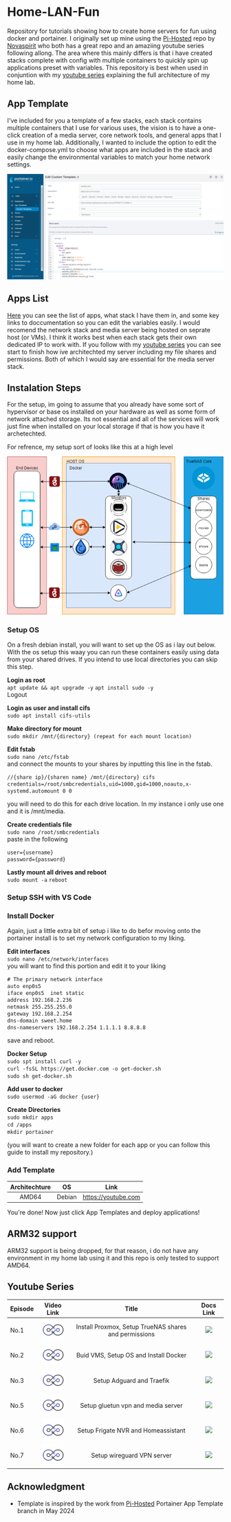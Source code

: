 # Home-LAN-Fun
Repository for tutorials showing how to create home servers for fun using docker and portainer. I originally set up mine using the [Pi-Hosted](https://github.com/pi-hosted/pi-hosted) repo by [Novaspirit](https://www.youtube.com/channel/UCrjKdwxaQMSV_NDywgKXVmw) who both has a great repo and an amaziing youtube series following allong. The area where this mainly differs is that i have created stacks complete with config with multiple containers to quickly spin up applications preset with variables. This repository is best when used in conjuntion with my [youtube series](www.youtube.com) explaining the full architecture of my home lab.

## App Template
I've included for you a template of a few stacks, each stack contains multiple containers that I use for various uses, the vision is to have a one-click creation of a media server, core network tools, and general apps that I use in my home lab. Additionally, I wanted to include the option to edit the docker-compose.yml to choose what apps are included in the stack and easily change the environmental variables to match your home network settings.

![App List](build/images/apps.png)

## Apps List
[Here](/docs/App-Catalog.md) you can see the list of apps, what stack I have them in, and some key links to doccumentation so you can edit the variables easily. I would recomend the network stack and media server being hosted on seprate host (or VMs). I think it works best when each stack gets their own dedicated IP to work with. If you follow with my [youtube series](www.youtube.com) you can see start to finish how ive architechted my server including my file shares and permissions. Both of which I would say are essential for the media server stack.

## Instalation Steps
For the setup, im going to assume that you already have some sort of hypervisor or base os installed on your hardware as well as some form of network attached storage. Its not essential and all of the services will work just fine when installed on your local storage if that is how you have it archetechted.

For refrence, my setup sort of looks like this at a high level

![Media Stack](build/images/media%20stack.png)
 ### Setup OS
 On a fresh debian install, you will want to set up the OS as i lay out below. With the os setup this waay you can run these containers easily using data from your shared drives. If you intend to use local directories you can skip this step.

 **Login as root**<br>
 `apt update && apt upgrade -y`
 `apt install sudo -y`<br>
 Logout

 **Login as user and install cifs**<br>
 `sudo apt install cifs-utils`

 **Make directory for mount**<br>
 `sudo mkdir /mnt/{directory} (repeat for each mount location)`

 **Edit fstab**<br>
 `sudo nano /etc/fstab`<br>
 and connect the mounts to your shares by inputting this line in the fstab.
 ```
 //{share ip}/{sharen name} /mnt/{directory} cifs credentials=/root/smbcredentials,uid=1000,gid=1000,noauto,x-systemd.automount 0 0
 ```
 you will need to do this for each drive location. In my instance i only use one and it is /mnt/media.

 **Create credentials file**<br>
 `sudo nano /root/smbcredentials`<br>
 paste in the following
 ```
 user={username}
 password={password}
 ```

 **Lastly mount all drives and reboot**<br>
 `sudo mount -a`
 `reboot`<br>
 ### Setup SSH with VS Code
 
 ### Install Docker
 Again, just a little extra bit of setup i like to do befor moving onto the portainer install is to set my network configuration to my liking.

 **Edit interfaces**<br>
 `sudo nano /etc/network/interfaces`<br>
 you will want to find this portion and edit it to your liking
 ```
 # The primary network interface
 auto enp0s5
 iface enp0s5  inet static
 address 192.168.2.236
 netmask 255.255.255.0
 gateway 192.168.2.254
 dns-domain sweet.home
 dns-nameservers 192.168.2.254 1.1.1.1 8.8.8.8
 ``` 
 save and reboot.<br>

 **Docker Setup**<br>
 `sudo spt install curl -y`<br>
 `curl -fsSL https://get.docker.com -o get-docker.sh`<br>
 `sudo sh get-docker.sh`<br>

 **Add user to docker**<br>
 `sudo usermod -aG docker {user}`

 **Create Directories**<br>
 `sudo mkdir apps`<br>
 `cd /apps`<br>
 `mkdir portainer`<br>

 (you will want to create a new folder for each app or you can follow this guide to install my repository.)


 ### Add Template
 

 |Architechture|OS|Link|
 |:-----:|:----:|:-------------:|
 |AMD64|Debian|https://youtube.com

 You're done! Now just click App Templates and deploy applications!
 
## ARM32 support
ARM32 support is being dropped, for that reason, i do not have any environment in my home lab using it and this repo is only tested to support AMD64.

## Youtube Series
|Episode|Video Link|Title|Docs Link|
|:---|:---:|:------------------------------:|:---:|
|No.1| [![](/build/images/ytlogo.png)](https://youtube.com) | Install Proxmox, Setup TrueNAS shares and permissions | [![](../build/images/docs_icon.png)](https://docs.linuxserver.io/images/docker-bazarr/) |
|No.2| [![](/build/images/ytlogo.png)](https://youtube.com) | Buid VMS, Setup OS and Install Docker | [![](../build/images/docs_icon.png)](https://docs.linuxserver.io/images/docker-bazarr/) |
|No.3| [![](/build/images/ytlogo.png)](https://youtube.com) | Setup Adguard and Traefik | [![](../build/images/docs_icon.png)](https://docs.linuxserver.io/images/docker-bazarr/) |
|No.5| [![](/build/images/ytlogo.png)](https://youtube.com) | Setup gluetun vpn and media server | [![](../build/images/docs_icon.png)](https://docs.linuxserver.io/images/docker-bazarr/) |
|No.6| [![](/build/images/ytlogo.png)](https://youtube.com) | Setup Frigate NVR and Homeassistant | [![](../build/images/docs_icon.png)](https://docs.linuxserver.io/images/docker-bazarr/) |
|No.7| [![](/build/images/ytlogo.png)](https://youtube.com) | Setup wireguard VPN server | [![](../build/images/docs_icon.png)](https://docs.linuxserver.io/images/docker-bazarr/) |

## Acknowledgment
- Template is inspired by the work from [Pi-Hosted](https://github.com/pi-hosted/pi-hosted) Portainer App Template branch in May 2024